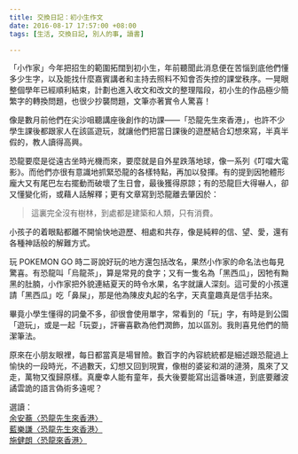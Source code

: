 ```yaml
---
title: 交換日記：初小生作文
date: 2016-08-17 17:57:00 +08:00
tags: [生活, 交換日記, 別人的事, 讀書]

---
```


  
  
  
「小作家」今年把招生的範圍拓闊到初小生，年前聽聞此消息便在苦惱到底他們懂多少生字，以及能找什麼嘉賓講者和主持去照料不知會否失控的課堂秩序。一晃眼整個學年已經順利結束，計劃也進入收文和改文的整理階段，初小生的作品極少簡繁字的轉換問題，也很少抄襲問題，文筆亦著實令人驚喜！  
  
像是數月前他們在尖沙咀聽講座後創作的功課——「恐龍先生來香港」，也許不少學生課後都跟家人在該區遊玩，就讓他們把當日課後的遊歷結合幻想來寫，半真半假的，教人讀得高興。  
  
恐龍要麼是從遠古坐時光機而來，要麼就是自外星跌落地球，像一系列《叮噹大電影》。而他們亦很有意識地抓緊恐龍的各樣特點，再加以發揮。有的提到因牠體形龐大又有尾巴左右擺動而破壞了生日會，最後獲得原諒；有的恐龍巨大得嚇人，卻又懂變化術，或藉人話解釋；更有文章寫到恐龍離去肇因於：  
  
> 這裏完全沒有樹林，到處都是建築和人類，只有消費。

  
小孩子的着眼點都離不開愉快地遊歷、相處和共存，像是純粹的信、望、愛，還有各種神話般的解難方式。  
  
玩 POKEMON GO 時二哥說好玩的地方還包括改名，果然小作家的命名法也每見驚喜。有恐龍叫「烏龍茶」，算是常見的食字；又有一隻名為「黑西瓜」，因牠有黝黑的肚腩，小作家把外貌連結夏天的時令水果，名字就讓人深刻。這可愛的小孩還請「黑西瓜」吃「鼻屎」，那是他為陳皮丸起的名字，天真童趣真是信手拈來。  
  
畢竟小學生懂得的詞彙不多，卻很會使用單字，常看到的「玩」字，有時是到公園「遊玩」，或是一起「玩耍」，評審喜歡為他們潤飾，加以區別。我則喜見他們的簡潔筆法。  
  
  
原來在小朋友眼裡，每日都當真是場冒險。數百字的內容統統都是細述跟恐龍過上愉快的一段時光，不過數天，幻想又回到現實，像樹的婆娑和湖的漣漪，風來了又走，萬物又復歸原樣。真慶幸人能有童年，長大後要能寫出這番味道，到底要離波譎雲詭的語言偽術多遠呢？  
  
  
選讀：  
[余安蕎〈恐龍先生來香港〉](http://www.writerstraining.com/about/article.cfm?id=3489)  
[藍樂謙〈恐龍先生來香港〉](http://www.writerstraining.com/pastevents/article.cfm?id=3490)  
[施健朗〈恐龍來香港〉](http://www.writerstraining.com/pastevents/article.cfm?id=3503)  
  
  
